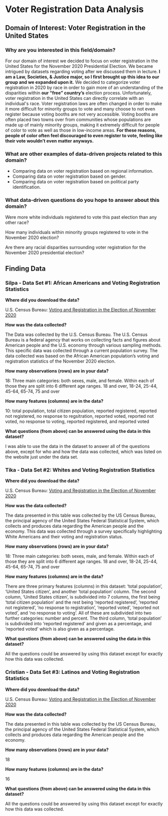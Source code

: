 # Voter Registration Data Analysis

## Domain of Interest: Voter Registration in the United States 

### Why are you interested in this field/domain? 
For our domain of interest we decided to focus on voter registration in the United States for the November 2020 Presidential Election. We became intrigued by datasets regarding voting after we discussed them in lecture. **I am a Law, Societies, & Justice major, so I first brought up this idea to our group and we expanded upon it.** We decided to categorize voter registration in 2020 by race in order to gain more of an understanding of the disparities within **our “free” country’s** election process. Unfortunately, voter registration in the United States can directly correlate with an individual's race. Voter registration laws are often changed in order to make it more difficult for minority groups to vote and many choose to not even register because voting booths are not very accessible. Voting booths are often placed two towns over from communities whose populations are made up of mainly minority groups, making it extremely difficult for people of color to vote as well as those in low-income areas. **For these reasons, people of color often feel discouraged to even register to vote, feeling like their vote wouldn’t even matter anyways.** 

### What are other examples of data-driven projects related to this domain?

- Comparing data on voter registration based on regional information.
- Comparing data on voter registration based on gender.
- Comparing data on voter registration based on political party identification.


### What data-driven questions do you hope to answer about this domain? 

Were more white individuals registered to vote this past election than any other race? 

How many individuals within minority groups registered to vote in the November 2020 election?

Are there any racial disparities surrounding voter registration for the November 2020 presidential election? 

## Finding Data

### Silpa - Data Set #1: African Americans and Voting Registration Statistics

**Where did you download the data?** 

U.S. Census Bureau: [Voting and Registration in the Election of November 2020](https://www.census.gov/data/tables/time-series/demo/voting-and-registration/p20-585.html)

**How was the data collected?** 

The Data was collected by the  U.S. Census Bureau. The U.S. Census Bureau is a federal agency that works on collecting facts and figures about American people and the U.S. economy through various sampling methods. This specific data was collected through a current population survey. The data collected was based on the African American population’s voting and registration statistics of the November 2020 election.

**How many observations (rows) are in your data?** 

18: Three main categories: both sexes, male, and female. Within each of those they are split into 6 different age ranges. 18 and over, 18-24, 25-44, 45-64, 65-74, 75 and over

**How many features (columns) are in the data?**

10: total population, total citizen population, reported registered, reported not registered, no response to regsitration, reported voted, reported not voted, no response to voting, reported registered, and reported voted

**What questions (from above) can be answered using the data in this dataset?**

I was able to use the data in the dataset to answer all of the questions above, except for who and how the data was collected, which was listed on the website just under the data set. 

### Tika - Data Set #2: Whites and Voting Registration Statistics

**Where did you download the data?**

U.S. Census Bureau: [Voting and Registration in the Election of November 2020](https://www.census.gov/data/tables/time-series/demo/voting-and-registration/p20-585.html)

**How was the data collected?**

The data presented in this table was collected by the US Census Bureau, the principal agency of the United States Federal Statistical System, which collects and produces data regarding the American people and the economy. This data was collected through a survey specifically highlighting White Americans and their voting and registration status.

**How many observations (rows) are in your data?** 

18: Three main categories: both sexes, male, and female. Within each of those they are split into 6 different age ranges. 18 and over, 18-24, 25-44, 45-64, 65-74, 75 and over

**How many features (columns) are in the data?**

There are three primary features (columns) in this dataset: ‘total population’, ‘United States citizen’, and another ‘total population’ column. The second column, ‘United States citizen’, is subdivided into 7 columns, the first being ‘total citizen population’ and the rest being ‘reported registered’, ‘reported not registered’, ‘no response to registration’, ‘reported voted’, ‘reported not voted’, and ‘no response to voting’. All of these are subdivided into two further categories: number and percent. The third column, ‘total population’ is subdivided into ‘reported registered’ and given as a percentage, and ‘reported voted’ which is also given as a percentage. 


**What questions (from above) can be answered using the data in this dataset?**

All the questions could be answered by using this dataset except for exactly how this data was collected.



### Cristian - Data Set #3: Latinos and Voting Registration Statistics

**Where did you download the data?**

U.S. Census Bureau: [Voting and Registration in the Election of November 2020](https://www.census.gov/data/tables/time-series/demo/voting-and-registration/p20-585.html)

**How was the data collected?**

The data presented in this table was collected by the US Census Bureau, the principal agency of the United States Federal Statistical System, which collects and produces data regarding the American people and the economy.

**How many observations (rows) are in your data?** 

18

**How many features (columns) are in the data?**
 
 16

**What questions (from above) can be answered using the data in this dataset?**

All the questions could be answered by using this dataset except for exactly how this data was collected.






